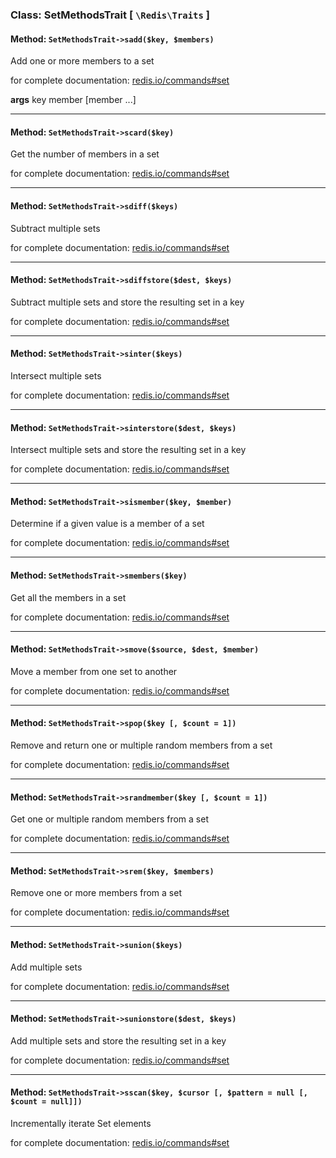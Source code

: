 ### Class: SetMethodsTrait \[ `\Redis\Traits` \]

#### Method: `SetMethodsTrait->sadd($key, $members)`

Add one or more members to a set

for complete documentation: [redis.io/commands#set](http://redis.io/commands#set)

**args** key member [member ...]

---

#### Method: `SetMethodsTrait->scard($key)`

Get the number of members in a set

for complete documentation: [redis.io/commands#set](http://redis.io/commands#set)


---

#### Method: `SetMethodsTrait->sdiff($keys)`

Subtract multiple sets

for complete documentation: [redis.io/commands#set](http://redis.io/commands#set)


---

#### Method: `SetMethodsTrait->sdiffstore($dest, $keys)`

Subtract multiple sets and store the resulting set in a key

for complete documentation: [redis.io/commands#set](http://redis.io/commands#set)


---

#### Method: `SetMethodsTrait->sinter($keys)`

Intersect multiple sets

for complete documentation: [redis.io/commands#set](http://redis.io/commands#set)


---

#### Method: `SetMethodsTrait->sinterstore($dest, $keys)`

Intersect multiple sets and store the resulting set in a key

for complete documentation: [redis.io/commands#set](http://redis.io/commands#set)


---

#### Method: `SetMethodsTrait->sismember($key, $member)`

Determine if a given value is a member of a set

for complete documentation: [redis.io/commands#set](http://redis.io/commands#set)


---

#### Method: `SetMethodsTrait->smembers($key)`

Get all the members in a set

for complete documentation: [redis.io/commands#set](http://redis.io/commands#set)


---

#### Method: `SetMethodsTrait->smove($source, $dest, $member)`

Move a member from one set to another

for complete documentation: [redis.io/commands#set](http://redis.io/commands#set)


---

#### Method: `SetMethodsTrait->spop($key [, $count = 1])`

Remove and return one or multiple random members from a set

for complete documentation: [redis.io/commands#set](http://redis.io/commands#set)


---

#### Method: `SetMethodsTrait->srandmember($key [, $count = 1])`

Get one or multiple random members from a set

for complete documentation: [redis.io/commands#set](http://redis.io/commands#set)


---

#### Method: `SetMethodsTrait->srem($key, $members)`

Remove one or more members from a set

for complete documentation: [redis.io/commands#set](http://redis.io/commands#set)


---

#### Method: `SetMethodsTrait->sunion($keys)`

Add multiple sets

for complete documentation: [redis.io/commands#set](http://redis.io/commands#set)


---

#### Method: `SetMethodsTrait->sunionstore($dest, $keys)`

Add multiple sets and store the resulting set in a key

for complete documentation: [redis.io/commands#set](http://redis.io/commands#set)


---

#### Method: `SetMethodsTrait->sscan($key, $cursor [, $pattern = null [, $count = null]])`

Incrementally iterate Set elements

for complete documentation: [redis.io/commands#set](http://redis.io/commands#set)


